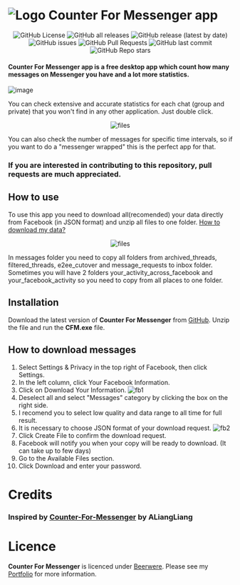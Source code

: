 # ![Logo](assets/icon.png)  Counter For Messenger app

<p align="center">
<img alt="GitHub License" src="https://img.shields.io/badge/license-MIT-yellowgreen"> <img alt="GitHub all releases" src="https://img.shields.io/github/downloads/Kubis10/CounterForMessenger/total"> <img alt="GitHub release (latest by date)" src="https://img.shields.io/github/v/release/Kubis10/CounterForMessenger"> <img alt="GitHub issues" src="https://img.shields.io/github/issues/Kubis10/CounterForMessenger"> <img alt="GitHub Pull Requests" src="https://img.shields.io/github/issues-pr/Kubis10/CounterForMessenger"> <img alt="GitHub last commit" src="https://img.shields.io/github/last-commit/Kubis10/CounterForMessenger"> <img alt="GitHub Repo stars" src="https://img.shields.io/github/stars/Kubis10/CounterForMessenger"></p>

#### Counter For Messenger app is a free desktop app which count how many messages on Messenger you have and a lot more statistics.

![image](https://user-images.githubusercontent.com/50967586/211426399-263e03d0-cb17-4f00-adbf-018f451e277d.png)

You can check extensive and accurate statistics for each chat (group and private) that you won't find in any other application. Just double click. 

<p align="center">
<img src="https://github.com/Kubis10/CounterForMessenger/assets/50967586/435dcde8-6b89-4524-a18a-37ef2814f674" alt="files">
</p>

You can also check the number of messages for specific time intervals, so if you want to do a "messenger wrapped" this is the perfect app for that.

### If you are interested in contributing to this repository, pull requests are much appreciated.

## How to use
To use this app you need to download all(recomended) your data directly from Facebook (in JSON format) and unzip all files to one folder.
<a href="https://github.com/Kubis10/CounterForMessenger#how-to-download-messages">How to download my data?</a>
<p align="center">
<img src="https://user-images.githubusercontent.com/50967586/154366070-ea81176f-fd28-4572-bd21-1769451ab60b.png" alt="files">
</p>
In messages folder you need to copy all folders from archived_threads, filtered_threads, e2ee_cutover and message_requests to inbox folder. Sometimes you will have 2 folders your_activity_across_facebook and your_facebook_activity so you need to copy from all places to one folder.

## Installation 

Download the latest version of **Counter For Messenger** from [GitHub](https://github.com/Kubis10/CounterForMessenger/releases).
Unzip the file and run the **CFM.exe** file.

## How to download messages

1. Select Settings & Privacy in the top right of Facebook, then click Settings.
1. In the left column, click Your Facebook Information.
1. Click on Download Your Information.
![fb1](https://user-images.githubusercontent.com/17026216/99185953-4e075300-274d-11eb-99f1-eb475a465652.png)
1. Deselect all and select "Messages" category by clicking the box on the right side.
1. I recomend you to select low quality and data range to all time for full result.
1. It is necessary to choose JSON format of your download request.
![fb2](https://user-images.githubusercontent.com/50967586/154365289-96fdd4e0-93a1-4ef7-8f40-20c32711fcd4.png)
1. Click Create File to confirm the download request.
1. Facebook will notify you when your copy will be ready to download. (It can take up to few days)
1. Go to the Available Files section.
1. Click Download and enter your password.

# Credits
### Inspired by [Counter-For-Messenger](https://github.com/ALiangLiang/Counter-for-Messenger) by ALiangLiang

# Licence

**Counter For Messenger** is licenced under [Beerwere](https://github.com/Kubis10/CounterForMessenger/blob/master/LICENSE).
Please see my [Portfolio](https://jakubprzybysz.netlify.app/) for more information.

